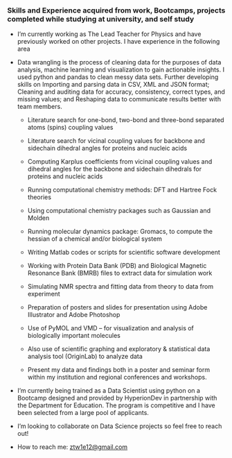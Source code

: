 ### Skills and Experience acquired from work, Bootcamps, projects completed while studying at university, and self study


* I’m currently working as The Lead Teacher for Physics and have previously worked on other projects. I have experience 
  in the  following area
* Data wrangling is the process of cleaning data for the purposes of data analysis, machine learning and visualization to 
  gain  actionable insights. I used python and pandas to clean messy data sets. Further developing skills on
    Importing and parsing data in CSV, XML and JSON format;
    Cleaning and auditing data for accuracy, consistency, correct types, and missing values; and
    Reshaping data to communicate results better with team members.
    
  * Literature search for one-bond, two-bond and three-bond separated atoms (spins) coupling values
  
  * Literature search for vicinal coupling values for backbone and sidechain dihedral angles for proteins and nucleic acids
  
  * Computing Karplus coefficients from vicinal coupling values and dihedral angles for the backbone and sidechain 
    dihedrals for   proteins and nucleic acids
  
  * Running computational chemistry methods: DFT and Hartree Fock theories
  
  * Using computational chemistry packages such as Gaussian and Molden
  
  * Running molecular dynamics package: Gromacs, to compute the hessian of a chemical and/or biological system
  
  * Writing Matlab codes or scripts for scientific software development
  
  * Working with Protein Data Bank (PDB) and Biological Magnetic Resonance Bank (BMRB) files to extract data for simulation work
 
  * Simulating NMR spectra and fitting data from theory to data from experiment
 
  * Preparation of posters and slides for presentation using Adobe Illustrator and Adobe Photoshop
  
  * Use of PyMOL and VMD – for visualization and analysis of biologically important molecules
  
  * Also use of scientific graphing and exploratory &amp; statistical data analysis tool (OriginLab) to analyze data
  
  * Present my data and findings both in a poster and seminar form within my institution and regional conferences and workshops.


 * I’m currently being trained as a Data Scientist using python on a Bootcamp designed and provided by HyperionDev in partnership 
   with the Department for Education. The program is competitive and I have been selected from a large pool of applicants.
   
   
 * I’m looking to collaborate on Data Science projects so feel free to reach out!


 * How to reach me: ztw1e12@gmail.com
